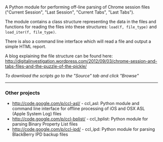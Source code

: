 A Python module for performing off-line parsing of Chrome session files ("Current Session", "Last Session", "Current Tabs", "Last Tabs").

The module contains a class structure representing the data in the files and functions for reading the files into these structures: `load(f, file_type)` and `load_iter(f, file_type)`.

There is also a command line interface which will read a file and output a simple HTML report.

A blog explaining the file structure can be found here: http://digitalinvestigation.wordpress.com/2012/09/03/chrome-session-and-tabs-files-and-the-puzzle-of-the-pickle/

_To download the scripts go to the "Source" tab and click "Browse"_


---


### Other projects ###
  * http://code.google.com/p/ccl-asl/ - ccl\_asl: Python module and command line interface for offline processing of iOS and OSX ASL (Apple System Log) files
  * http://code.google.com/p/ccl-bplist/ - ccl\_bplist: Python module for parsing Binary Property List files
  * http://code.google.com/p/ccl-ipd/ - ccl\_ipd: Python module for parsing BlackBerry IPD backup files